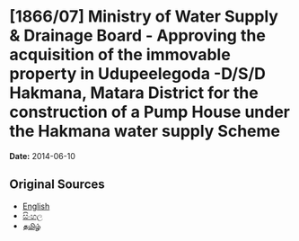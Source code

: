 # [1866/07] Ministry of Water Supply & Drainage Board - Approving the acquisition of the immovable property in Udupeelegoda -D/S/D Hakmana, Matara District for the construction of a Pump House under the Hakmana water supply Scheme

**Date:** 2014-06-10

## Original Sources

- [English](https://documents.gov.lk/view/extra-gazettes/2014/6/1866-07_E.pdf)
- [සිංහල](https://documents.gov.lk/view/extra-gazettes/2014/6/1866-07_S.pdf)
- [தமிழ்](https://documents.gov.lk/view/extra-gazettes/2014/6/1866-07_T.pdf)
